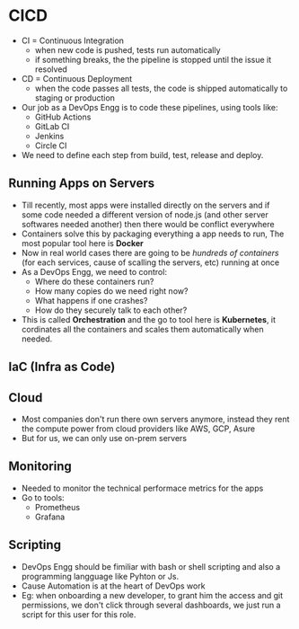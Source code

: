 # CICD

- CI = Continuous Integration
    - when new code is pushed, tests run automatically
    - if something breaks, the the pipeline is stopped until the issue it resolved
- CD = Continuous Deployment
    - when the code passes all tests, the code is shipped automatically to staging or production
- Our job as a DevOps Engg is to code these pipelines, using tools like:
    - GitHub Actions
    - GitLab CI
    - Jenkins
    - Circle CI
- We need to define each step from build, test, release and deploy.

## Running Apps on Servers

- Till recently, most apps were installed directly on the servers and if some code needed a different version of node.js (and other server softwares needed another) then there would be conflict everywhere
- Containers solve this by packaging everything a app needs to run, The most popular tool here is **Docker**
- Now in real world cases there are going to be *hundreds of containers* (for each services, cause of scalling the servers, etc) running at once
- As a DevOps Engg, we need to control:
    - Where do these containers run?
    - How many copies do we need right now?
    - What happens if one crashes?
    - How do they securely talk to each other?
- This is called **Orchestration** and the go to tool here is **Kubernetes**, it cordinates all the containers and scales them automatically when needed.

## IaC (Infra as Code)

## Cloud

- Most companies don't run there own servers anymore, instead they rent the compute power from cloud providers like AWS, GCP, Asure
- But for us, we can only use on-prem servers

## Monitoring

- Needed to monitor the technical performace metrics for the apps
- Go to tools:
    - Prometheus
    - Grafana

## Scripting

- DevOps Engg should be fimiliar with bash or shell scripting and also a programming langguage like Pyhton or Js.
- Cause Automation is at the heart of DevOps work
- Eg: when onboarding a new developer, to grant him the access and git permissions, we don't click through several dashboards, we just run a script for this user for this role.

